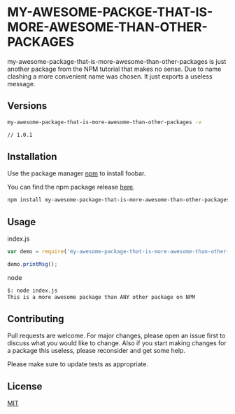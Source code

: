 # MY-AWESOME-PACKGE-THAT-IS-MORE-AWESOME-THAN-OTHER-PACKAGES

my-awesome-package-that-is-more-awesome-than-other-packages is just another package from the NPM tutorial that makes no sense. Due to name clashing a more convenient name was chosen. It just exports a useless message.

## Versions

```bash
my-awesome-package-that-is-more-awesome-than-other-packages -v

// 1.0.1
```

## Installation

Use the package manager [npm](https://www.npmjs.com) to install foobar.

You can find the npm package release [here](https://www.npmjs.com/package/my-awesome-package-that-is-more-awesome-than-other-packages).

```bash
npm install my-awesome-package-that-is-more-awesome-than-other-packages
```

## Usage

index.js
```javascript
var demo = require('my-awesome-package-that-is-more-awesome-than-other-packages')

demo.printMsg();
```

node
```bash
$: node index.js
This is a more awesome package than ANY other package on NPM
```

## Contributing
Pull requests are welcome. For major changes, please open an issue first to discuss what you would like to change. Also if you start making changes for a package this useless, please reconsider and get some help. 

Please make sure to update tests as appropriate.

## License
[MIT](https://choosealicense.com/licenses/mit/)